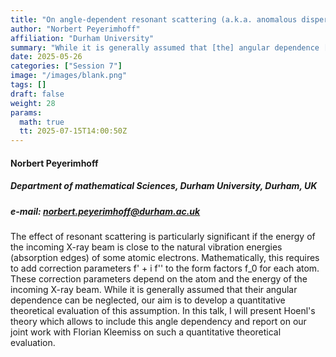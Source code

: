 ```yaml
---
title: "On angle-dependent resonant scattering (a.k.a. anomalous dispersion)"
author: "Norbert Peyerimhoff"
affiliation: "Durham University"
summary: "While it is generally assumed that [the] angular dependence [of f' and f''] can be neglected, our aim is to develop a quantitative theoretical evaluation of this assumption"
date: 2025-05-26
categories: ["Session 7"]
image: "/images/blank.png"
tags: []
draft: false
weight: 28
params:
  math: true
  tt: 2025-07-15T14:00:50Z
---
```


#### Norbert Peyerimhoff

##### Department of mathematical Sciences, Durham University, Durham, UK

##### e-mail: norbert.peyerimhoff@durham.ac.uk

The effect of resonant scattering is particularly significant if the energy of the incoming X-ray beam
is close to the natural vibration energies (absorption edges) of some atomic electrons. Mathematically, this requires
to add correction parameters f' + i f'' to the form factors f_0 for each atom. These correction parameters
depend on the atom and the energy of the incoming X-ray beam. While it is generally assumed that their angular dependence
can be neglected, our aim is to develop a quantitative theoretical evaluation of this assumption. In this 
talk, I will present Hoenl's theory which allows to include this angle dependency and report on our joint work with Florian Kleemiss
on such a quantitative theoretical evaluation.